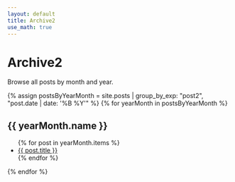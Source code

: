 ```yaml
---
layout: default
title: Archive2
use_math: true
---
```


# Archive2

Browse all posts by month and year.


{% assign postsByYearMonth = site.posts | group_by_exp: "post2", "post.date | date: '%B %Y'" %}
{% for yearMonth in postsByYearMonth %}
  <h2>{{ yearMonth.name }}</h2>
  <ul>
    {% for post in yearMonth.items %}
      <li><a href="{{ post.url }}">{{ post.title }}</a></li>
    {% endfor %}
  </ul>
{% endfor %}
